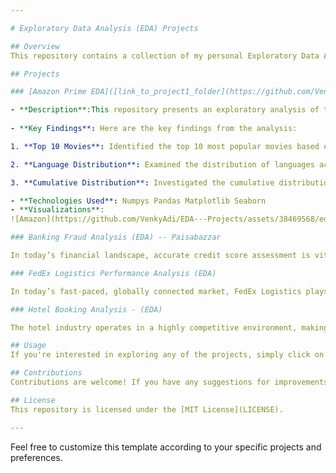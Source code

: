 ```yaml
---

# Exploratory Data Analysis (EDA) Projects

## Overview
This repository contains a collection of my personal Exploratory Data Analysis (EDA) projects. Each project involves exploring various datasets to gain insights, uncover patterns, and visualize trends.

## Projects

### [Amazon Prime EDA]([link_to_project1_folder](https://github.com/VenkyAdi/EDA---Projects/blob/main/Amazon%20EDA/Amazon_Prime_EDA.ipynb))

- **Description**:This repository presents an exploratory analysis of the Amazon Prime Video dataset, focusing on both TV shows and movies available on the platform. The dataset comprises metadata encompassing crucial details such as titles, directors, cast members, release years, ratings, and durations of the shows and movies.The initial steps involve loading the dataset and augmenting it with additional features. Through this kernel, I delve into the dataset to extract meaningful insights and uncover notable findings. From identifying top-performing content to exploring trends in release years and genres, this analysis aims to provide a comprehensive understanding of the content landscape on Amazon Prime Video
  
- **Key Findings**: Here are the key findings from the analysis:

1. **Top 10 Movies**: Identified the top 10 most popular movies based on various metrics such as ratings, viewer reviews, or duration.

2. **Language Distribution**: Examined the distribution of languages across the available content, highlighting the prevalence of certain languages and their representation on the platform.

3. **Cumulative Distribution**: Investigated the cumulative distribution of movies and TV shows based on release years, providing insights into the temporal evolution of content availability on Amazon Prime Video.

- **Technologies Used**: Numpys Pandas Matplotlib Seaborn
- **Visualizations**: 
![Amazon](https://github.com/VenkyAdi/EDA---Projects/assets/38469568/eda05914-5dbf-4ac7-892c-8ba16bfb8fbd)

### Banking Fraud Analysis (EDA) -- Paisabazzar

In today’s financial landscape, accurate credit score assessment is vital for both financial institutions and customers. Paisabazaar, a financial services company, helps individuals find and apply for banking and credit products. A key aspect of their business involves assessing customers’ creditworthiness to provide personalized financial recommendations and ensure sound risk management practices. This case study focuses on analyzing, classifying, and predicting credit scores based on a range of customer data, such as income, credit card usage, and payment behavior. The goal is to help Paisabazaar improve their credit assessment processes, reduce loan defaults, and optimize customer services through better-informed decisions.

### FedEx Logistics Performance Analysis (EDA)

In today’s fast-paced, globally connected market, FedEx Logistics plays a pivotal role in managing supply chains across various industries and regions. With the rapid growth of eCommerce and global distribution networks, maintaining efficient logistics operations is critical to staying competitive. This project focuses on analyzing data from FedEx Logistics to uncover insights that can optimize shipment processes, minimize costs, and enhance customer satisfaction. The dataset contains information on shipment modes, countries, vendors, line item values, weights, freight costs, delivery delays, and more, allowing for a comprehensive analysis of the company’s logistics performanctisfaction.

### Hotel Booking Analysis - (EDA)

The hotel industry operates in a highly competitive environment, making it imperative for hoteliers to continuously adapt and innovate to remain ahead. A critical aspect of maintaining a competitive edge is understanding customer behavior and booking trends. This can be achieved through comprehensive Exploratory Data Analysis (EDA) of hotel booking data, which provides valuable insights into customer preferences, booking patterns, and potential areas for strategic improvement. This analysis aims to reveal key aspects of customer behavior and hotel booking trends, enabling hotels to enhance their business outcomes.

## Usage
If you're interested in exploring any of the projects, simply click on the project link to navigate to the respective folder. Each project folder contains detailed documentation and code files.

## Contributions
Contributions are welcome! If you have any suggestions for improvements or would like to collaborate, feel free to open an issue or submit a pull request.

## License
This repository is licensed under the [MIT License](LICENSE).

---
```


Feel free to customize this template according to your specific projects and preferences.

